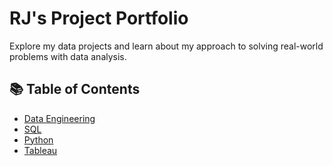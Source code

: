 # RJ's Project Portfolio

Explore my data projects and learn about my approach to solving real-world problems with data analysis.

## 📚 Table of Contents
- [Data Engineering](#data-engineering)
- [SQL](#sql)
- [Python](#python)
- [Tableau](#tableau)
